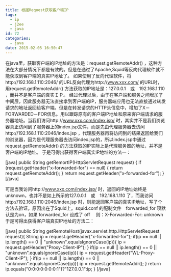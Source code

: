 ```yaml
---
title: 根据Request获取客户端IP
tags:
  - ip
  - j2ee
  - java
id: 72
categories:
  - java
date: 2015-02-05 16:50:47
---
```


在java里，获取客户端的IP地址的方法是：request.getRemoteAddr() ，这种方法在大部分情况下都是有效的。但是在通过了Apache,Squid等反向代理软件就不能获取到客户端的真实IP地址了。
如果使用了反向代理软件，将http://192.168.1.110:2046/ 的URL反向代理为http://www.xxx.com/ 的URL时，用request.getRemoteAddr() 方法获取的IP地址是：127.0.0.1　或　192.168.1.110 ，而并不是客户端的真实ＩＰ。
经过代理以后，由于在客户端和服务之间增加了中间层，因此服务器无法直接拿到客户端的IP，服务器端应用也无法直接通过转发请求的地址返回给客户端。但是在转发请求的HTTP头信息中，增加了X－FORWARDED－FOR信息。用以跟踪原有的客户端IP地址和原来客户端请求的服务器地址。当我们访问http://www.xxx.com/index.jsp/ 时，其实并不是我们浏览器真正访问到了服务器上的index.jsp文件，而是先由代理服务器去访问http://192.168.1.110:2046/index.jsp ，代理服务器再将访问到的结果返回给我们的浏览器，因为是代理服务器去访问index.jsp的，所以index.jsp中通过request.getRemoteAddr() 的方法获取的IP实际上是代理服务器的地址，并不是客户端的IP地址。
于是可得出获得客户端真实IP地址的方法一：

[java]
public String getRemortIP(HttpServletRequest request) {
  if (request.getHeader(&quot;x-forwarded-for&quot;) == null) {
   return request.getRemoteAddr();
  }
  return request.getHeader(&quot;x-forwarded-for&quot;);
}
[/java]

可是当我访问http://www.xxx.com/index.jsp/ 时，返回的IP地址始终是unknown，也并不是如上所示的127.0.0.1　或　192.168.1.110 了，而我访问http://192.168.1.110:2046/index.jsp 时，则能返回客户端的真实IP地址，写了个方法去验证。原因出在了Squid上。squid.conf 的配制文件　forwarded_for 项默认是为on，如果 forwarded_for 设成了 off 　则：X-Forwarded-For: unknown
于是可得出获得客户端真实IP地址的方法二：

[java]
public String getRemoteHost(javax.servlet.http.HttpServletRequest request){
    String ip = request.getHeader(&quot;x-forwarded-for&quot;);
    if(ip == null || ip.length() == 0 || &quot;unknown&quot;.equalsIgnoreCase(ip)){
        ip = request.getHeader(&quot;Proxy-Client-IP&quot;);
    }
    if(ip == null || ip.length() == 0 || &quot;unknown&quot;.equalsIgnoreCase(ip)){
        ip = request.getHeader(&quot;WL-Proxy-Client-IP&quot;);
    }
    if(ip == null || ip.length() == 0 || &quot;unknown&quot;.equalsIgnoreCase(ip)){
        ip = request.getRemoteAddr();
    }
    return ip.equals(&quot;0:0:0:0:0:0:0:1&quot;)?&quot;127.0.0.1&quot;:ip;
}
[/java]